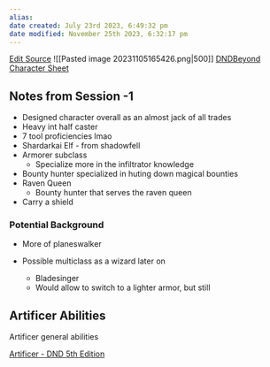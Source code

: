 ```yaml
---
alias: 
date created: July 23rd 2023, 6:49:32 pm
date modified: November 25th 2023, 6:32:17 pm
---
```

[Edit Source](https://github.com/bradhaas/TheCompendium-v2/blob/main/PCs/Ricky.md)
![[Pasted image 20231105165426.png|500]]
[DNDBeyond Character Sheet](https://www.dndbeyond.com/campaigns/4388693)

## Notes from Session -1
- Designed character overall as an almost jack of all trades
- Heavy int half caster
- 7 tool proficiencies lmao
- Shardarkai Elf - from shadowfell
- Armorer subclass
	- Specialize more in the infiltrator knowledge
- Bounty hunter specialized in huting down magical bounties
- Raven Queen
	- Bounty hunter that serves the raven queen
- Carry a shield
### Potential Background
- More of planeswalker

- Possible multiclass as a wizard later on
	- Bladesinger
	- Would allow to switch to a lighter armor, but still
## Artificer Abilities
Artificer general abilities

[Artificer - DND 5th Edition](http://dnd5e.wikidot.com/artificer)
